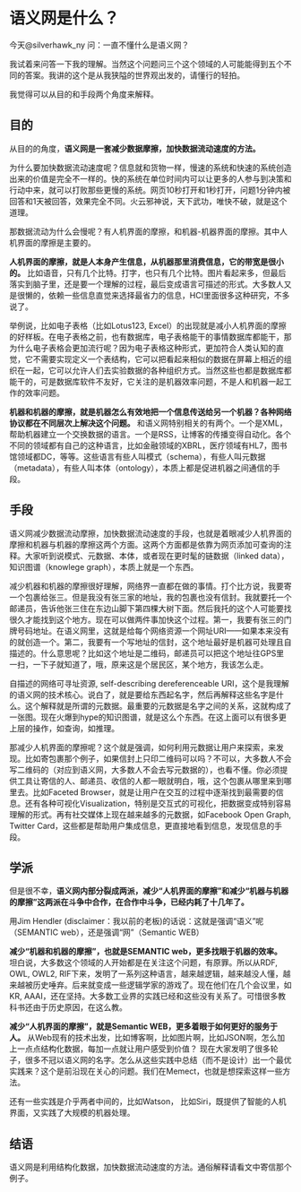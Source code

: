 # 语义网是什么？
今天@silverhawk_ny  问：一直不懂什么是语义网？

我试着来问答一下我的理解。当然这个问题问三个这个领域的人可能能得到五个不同的答案。我讲的这个是从我狭隘的世界观出发的，请懂行的轻拍。

我觉得可以从目的和手段两个角度来解释。

## 目的
从目的的角度，**语义网是一套减少数据摩擦，加快数据流动速度的方法。**

为什么要加快数据流动速度呢？信息就和货物一样，慢速的系统和快速的系统创造出来的价值是完全不一样的。快的系统在单位时间内可以让更多的人参与到决策和行动中来，就可以打败那些更慢的系统。网页10秒打开和1秒打开，问题1分钟内被回答和1天被回答，效果完全不同。火云邪神说，天下武功，唯快不破，就是这个道理。

那数据流动为什么会慢呢？有人机界面的摩擦，和机器-机器界面的摩擦。其中人机界面的摩擦是主要的。

**人机界面的摩擦，就是人本身产生信息，从机器那里消费信息，它的带宽是很小的。** 比如语音，只有几个比特。打字，也只有几个比特。图片看起来多，但最后落实到脑子里，还是要一个理解的过程，最后变成语言可描述的形式。大多数人又是很懒的，依赖一些信息直觉来选择最省力的信息，HCI里面很多这种研究，不多说了。

举例说，比如电子表格（比如Lotus123, Excel）的出现就是减小人机界面的摩擦的好样板。在电子表格之前，也有数据库，电子表格能干的事情数据库都能干，那为什么电子表格会更加流行呢？因为电子表格这种形式，更加符合人类认知的直觉，它不需要实现定义一个表结构，它可以把看起来相似的数据在屏幕上相近的组织在一起，它可以允许人们去实验数据的各种组织方式。当然这些也都是数据库都能干的，可是数据库软件不友好，它关注的是机器效率问题，不是人和机器一起工作的效率问题。

**机器和机器的摩擦，就是机器怎么有效地把一个信息传送给另一个机器？各种网络协议都在不同层次上解决这个问题。** 和语义网特别相关的有两个。一个是XML，帮助机器建立一个交换数据的语言。一个是RSS，让博客的传播变得自动化。各个不同的领域都有自己的这种语言，比如金融领域的XBRL，医疗领域有HL7，图书馆领域都DC，等等。这些语言有些人叫模式（schema），有些人叫元数据（metadata），有些人叫本体（ontology），本质上都是促进机器之间通信的手段。

## 手段
语义网减少数据流动摩擦，加快数据流动速度的手段，也就是着眼减少人机界面的摩擦和机器与机器的摩擦这两个方面。这两个方面都是依靠为网页添加可查询的注释。大家听到说模式、元数据、本体，或者现在更时髦的链数据（linked data），知识图谱（knowlege graph），本质上就是一个东西。

减少机器和机器的摩擦很好理解，网络界一直都在做的事情。打个比方说，我要寄一个包裹给张三。但是我没有张三家的地址，我的包裹也没有信封。我就要托一个邮递员，告诉他张三住在东边山脚下第四棵大树下面。然后我托的这个人可能要找很久才能找到这个地方。现在可以做两件事加快这个过程。第一，我要有张三的门牌号码地址。在语义网里，这就是给每个网络资源一个网址URI——如果本来没有的就创造一个。第二，我要有一个写地址的信封，这个地址最好是机器可处理且自描述的。什么意思呢？比如这个地址是二维码，邮递员可以把这个地址往GPS里一扫，一下子就知道了，哦，原来这是个居民区，某个地方，我该怎么走。

自描述的网络可寻址资源, self-describing dereferenceable URI，这个是我理解的语义网的技术核心。说白了，就是要给东西起名字，然后再解释这些名字是什么。这个解释就是所谓的元数据。最重要的元数据是名字之间的关系，这就构成了一张图。现在火爆到hype的知识图谱，就是这么个东西。在这上面可以有很多更上层的操作，如查询，如推理。

那减少人机界面的摩擦呢？这个就是强调，如何利用元数据让用户来探索，来发现。比如寄包裹那个例子，如果信封上只印二维码可以吗？不可以，大多数人不会写二维码的（对应到语义网，大多数人不会去写元数据的），也看不懂。你必须提供工具让寄信的人、邮递员、收信的人都一眼就明白，哦，这个包裹从哪里来到哪里去。比如Faceted Browser，就是让用户在交互的过程中逐渐找到最需要的信息。还有各种可视化Visualization，特别是交互式的可视化，把数据变成特别容易理解的形式。再有社交媒体上现在越来越多的元数据，如Facebook Open Graph, Twitter Card，这些都是帮助用户集成信息，更直接地看到信息，发现信息的手段。

## 学派
但是很不幸，**语义网内部分裂成两派，减少“人机界面的摩擦”和减少“机器与机器的摩擦”这两派在斗争中合作，在合作中斗争，已经内耗了十几年了。**

用Jim Hendler (disclaimer：我以前的老板)的话说：这就是强调“语义”呢（SEMANTIC web），还是强调“网”（Semantic WEB）

**减少“机器和机器的摩擦”，也就是SEMANTIC web，更多找眼于机器的效率。** 坦白说，大多数这个领域的人开始都是在关注这个问题，有原罪。所以从RDF, OWL, OWL2, RIF下来，发明了一系列这种语言，越来越逻辑，越来越没人懂，越来越被历史唾弃。后来就变成一些逻辑学家的游戏了。现在他们在几个会议里，如KR, AAAI，还在坚持。大多数工业界的实践已经和这些没有关系了。可惜很多教科书还由于历史原因，在这么教。

**减少“人机界面的摩擦”，就是Semantic WEB，更多着眼于如何更好的服务于人。** 从Web现有的技术出发，比如博客啊，比如图片啊，比如JSON啊，怎么加上一点点结构化数据，每加一点就让用户感受到价值？ 现在大家发明了很多轮子，很多不冠以语义网的名字。怎么从这些实践中总结（而不是设计）出一个最优实践来？这个是前沿现在关心的问题。我们在Memect，也就是想探索这样一些方法。

还有一些实践是介乎两者中间的，比如Watson， 比如Siri，既提供了智能的人机界面，又实践了大规模的机器处理。

## 结语
语义网是利用结构化数据，加快数据流动速度的方法。通俗解释请看文中寄信那个例子。
